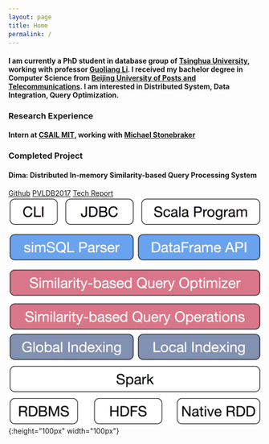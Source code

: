 ```yaml
---
layout: page
title: Home
permalink: /
---
```

#### I am currently a PhD student in database group of [Tsinghua University](http://www.tsinghua.edu.cn/publish/thu2018en/index.html), working with professor [Guoliang Li](http://dbgroup.cs.tsinghua.edu.cn/ligl/). I received my bachelor degree in Computer Science from [Beijing University of Posts and Telecommunications](http://www.bupt.edu.cn/). I am interested in Distributed System, Data Integration, Query Optimization.
### Research Experience
#### Intern at [CSAIL MIT](https://www.csail.mit.edu/), working with [Michael Stonebraker](https://en.wikipedia.org/wiki/Michael_Stonebraker)
### Completed Project
#### Dima: Distributed In-memory Similarity-based Query Processing System
[Github](https://github.com/TsinghuaDatabaseGroup/Dima.git) [PVLDB2017](http://www.vldb.org/pvldb/vol10/p1925-sun.pdf) [Tech Report](http://dbgroup.cs.tsinghua.edu.cn/ligl/dima.pdf)  
![Dima Framework](figures/dima.png){:height="100px" width="100px"}

<script type="text/javascript" id="clustrmaps" src="//cdn.clustrmaps.com/map_v2.js?d=pe1rfPbhTfzky5ISQu4qQ1Xwqj7y_bFjS5d6afAShdk&cl=ffffff&w=a"></script>
